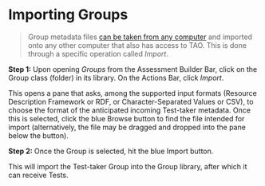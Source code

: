 <!--
    created_at: 2015-05-15
    authors:         
      - Ben Angel    
--> 

# Importing Groups

>Group metadata files [can be taken from any computer](../groups/exporting-groups.md) and imported onto any other computer that also has access to TAO. This is done through a specific operation called *Import*.

**Step 1:** Upon opening *Groups* from the Assessment Builder Bar, click on the Group class (folder) in its library. On the Actions Bar, click *Import*.

This opens a pane that asks, among the supported input formats (Resource Description Framework or RDF, or Character-Separated Values or CSV), to choose the format of the anticipated incoming Test-taker metadata. Once this is selected, click the blue Browse button to find the file intended for import (alternatively, the file may be dragged and dropped into the pane below the button). 

**Step 2:** Once the Group is selected, hit the blue Import button.

This will import the Test-taker Group into the Group library, after which it can receive Tests.
